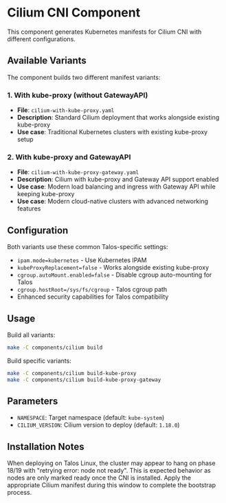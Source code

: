 # Cilium CNI Component

This component generates Kubernetes manifests for Cilium CNI with different configurations.

## Available Variants

The component builds two different manifest variants:

### 1. With kube-proxy (without GatewayAPI)

- **File**: `cilium-with-kube-proxy.yaml`
- **Description**: Standard Cilium deployment that works alongside existing kube-proxy
- **Use case**: Traditional Kubernetes clusters with existing kube-proxy setup

### 2. With kube-proxy and GatewayAPI

- **File**: `cilium-with-kube-proxy-gateway.yaml`
- **Description**: Cilium with kube-proxy and Gateway API support enabled
- **Use case**: Modern load balancing and ingress with Gateway API while keeping kube-proxy
- **Use case**: Modern cloud-native clusters with advanced networking features

## Configuration

Both variants use these common Talos-specific settings:

- `ipam.mode=kubernetes` - Use Kubernetes IPAM
- `kubeProxyReplacement=false` - Works alongside existing kube-proxy
- `cgroup.autoMount.enabled=false` - Disable cgroup auto-mounting for Talos
- `cgroup.hostRoot=/sys/fs/cgroup` - Talos cgroup path
- Enhanced security capabilities for Talos compatibility

## Usage

Build all variants:

```bash
make -C components/cilium build
```

Build specific variants:

```bash
make -C components/cilium build-kube-proxy
make -C components/cilium build-kube-proxy-gateway
```

## Parameters

- `NAMESPACE`: Target namespace (default: `kube-system`)
- `CILIUM_VERSION`: Cilium version to deploy (default: `1.18.0`)

## Installation Notes

When deploying on Talos Linux, the cluster may appear to hang on phase 18/19 with "retrying error: node not ready". This is expected behavior as nodes are only marked ready once the CNI is installed. Apply the appropriate Cilium manifest during this window to complete the bootstrap process.
